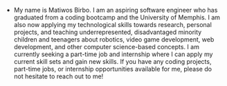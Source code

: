 - My name is Matiwos Birbo. I am an aspiring software engineer who has graduated from a coding bootcamp and the University of Memphis. I am also now applying my technological skills towards research, personal projects, and teaching underrepresented, disadvantaged minority children and teenagers about robotics, video game development, web development, and other computer science-based concepts. I am currently seeking a part-time job and internship where I can apply my current skill sets and gain new skills. If you have any coding projects, part-time jobs, or internship opportunities available for me, please do not hesitate to reach out to me!
<!---
Matiwosb/Matiwosb is a ✨ special ✨ repository because its `README.md` (this file) appears on your GitHub profile.
You can click the Preview link to take a look at your changes.
--->

